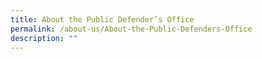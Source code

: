 ```yaml
---
title: About the Public Defender’s Office
permalink: /about-us/About-the-Public-Defenders-Office
description: ""
---
```

